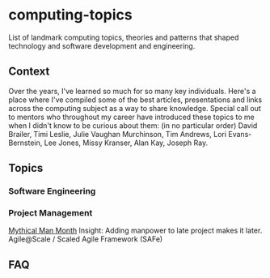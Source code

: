 # computing-topics
List of landmark computing topics, theories and patterns that shaped technology and software development and engineering.

## Context
Over the years, I've learned so much for so many key individuals.  Here's a place where I've compiled some of the best articles, presentations and links across the computing subject as a way to share knowledge.  Special call out to mentors who throughout my career have introduced these topics to me when I didn't know to be curious about them:  (in no particular order) David Brailer, Timi Leslie, Julie Vaughan Murchinson, Tim Andrews, Lori Evans-Bernstein, Lee Jones, Missy Kranser, Alan Kay, Joseph Ray.

## Topics
### Software Engineering
### Project Management
[Mythical Man Month](MythicalManMonth.pdf)
Insight: Adding manpower to late project makes it later.  
Agile@Scale / Scaled Agile Framework (SAFe)

## FAQ
